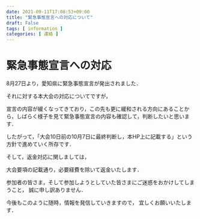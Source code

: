 ```yaml
---
date: 2021-09-11T17:08:53+09:00
title: "緊急事態宣言への対応について"
draft: False
tags: [ information ]
categories: [ 連絡 ]
---
```


# 緊急事態宣言への対応

8月27日より，愛知県に緊急事態宣言が発出されました．

それに対する本大会の対応についてですが，

宣言の内容が緩くなってきており，この先も更に緩和される方向にあることから，しばらく様子を見て緊急事態宣言の内容も確認して，判断したいと思います．

したがって，「大会10日前の10月7日に最終判断し，本HP上に記載する」という方針で進めていく所存です．

そして，返金対応に関しましては，

大会要項の記載通り，必要経費を除いて返金いたします．

参加者の皆さま，そして参加しようとしていた皆さまにご迷惑をおかけしてしまうこと，
誠に申し訳ありません．

今後もこのように随時，情報を発信していきますので，
宜しくお願いいたします．